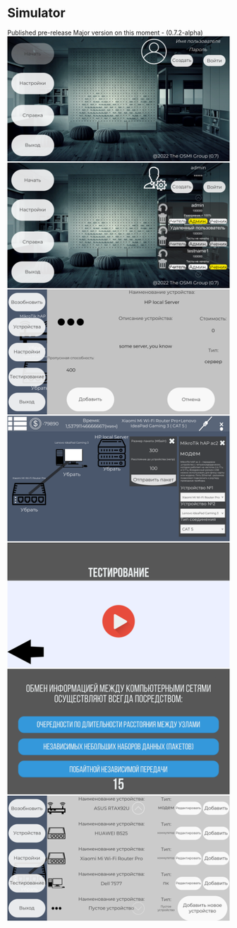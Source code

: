 # Simulator
Published pre-release
Major version on this moment - (0.7.2-alpha)
![Ilustration to project](https://github.com/OSMINOZH/Simulator/blob/main/Screnshots/2022-08-03_18-24-04.png)
![Ilustration to project](https://github.com/OSMINOZH/Simulator/blob/main/Screnshots/2022-08-03_18-24-21.png)
![Ilustration to project](https://github.com/OSMINOZH/Simulator/blob/main/Screnshots/2022-08-03_18-25-49.png)
![Ilustration to project](https://github.com/OSMINOZH/Simulator/blob/main/Screnshots/2022-08-03_18-27-42.png)
![Ilustration to project](https://github.com/OSMINOZH/Simulator/blob/main/Screnshots/2022-08-03_18-27-53.png)
![Ilustration to project](https://github.com/OSMINOZH/Simulator/blob/main/Screnshots/2022-08-03_18-28-09.png)
![Ilustration to project](https://github.com/OSMINOZH/Simulator/blob/main/Screnshots/2022-08-03_18-28-34.png)
